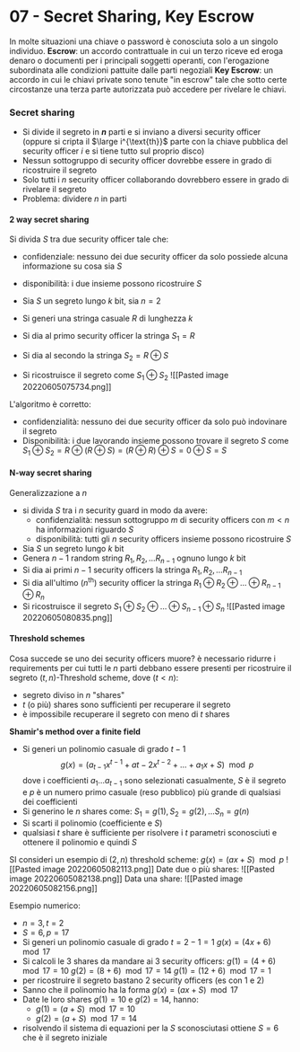 # 07 - Secret Sharing, Key Escrow
In molte situazioni una chiave o password è conosciuta solo a un singolo individuo. 
**Escrow**: un accordo contrattuale in cui un terzo riceve ed eroga denaro o documenti per i principali soggetti operanti, con l'erogazione subordinata alle condizioni pattuite dalle parti negoziali
**Key Escrow**: un accordo in cui le chiavi private sono tenute "in escrow" tale che sotto certe circostanze una terza parte autorizzata può accedere per rivelare le chiavi.

### Secret sharing
- Si divide il segreto in **$n$** parti e si inviano a diversi security officer (oppure si cripta il $\large i^{\text{th}}$ parte con la chiave pubblica del security officer $i$ e si tiene tutto sul proprio disco)
- Nessun sottogruppo di security officer dovrebbe essere in grado di ricostruire il segreto
- Solo tutti i $n$  security officer collaborando dovrebbero essere in grado di rivelare il segreto
- Problema: dividere $n$ in parti

#### 2 way secret sharing
Si divida $S$ tra due security officer tale che:
- confidenziale: nessuno dei due security officer da solo possiede alcuna informazione su cosa sia $S$
- disponibilità: i due insieme possono ricostruire $S$

- Sia $S$ un segreto lungo $k$ bit, sia $n=2$ 
- Si generi una stringa casuale $R$ di lunghezza $k$
- Si dia al primo security officer la stringa $S_1=R$ 
- Si dia al secondo la stringa $S_2 = R \oplus S$
- Si ricostruisce il segreto come $S_1 \oplus S_2$
![[Pasted image 20220605075734.png]]

L'algoritmo è corretto:
- confidenzialità: nessuno dei due security officer da solo può indovinare il segreto
- Disponibilità: i due lavorando insieme possono trovare il segreto $S$ come $S_1 \oplus S_2 = R \oplus (R\oplus S) = (R\oplus R) \oplus S = 0 \oplus S = S$

#### N-way secret sharing
Generalizzazione a $n$
- si divida $S$ tra i $n$ security guard in modo da avere:
	- confidenzialità: nessun sottogruppo $m$ di security officers con $m \lt n$ ha informazioni riguardo $S$
	- disponibilità: tutti gli $n$ security officers insieme possono ricostruire $S$
- Sia $S$ un segreto lungo $k$ bit
- Genera $n-1$ random string $R_1, R_2, \ldots R_{n-1}$ ognuno lungo $k$  bit 
- Si dia ai primi $n-1$ security officers la stringa $R_1, R_2, \ldots R_{n-1}$ 
- Si dia all'ultimo $(n^{\text{th}})$ security officer la stringa $R_1  \oplus  R_2  \oplus \ldots  \oplus  R_{n-1} \oplus R_n$ 
- Si ricostruisce il segreto $S_1  \oplus  S_2  \oplus \ldots  \oplus  S_{n-1} \oplus S_n$
![[Pasted image 20220605080835.png]]

#### Threshold schemes
Cosa succede se uno dei security officers muore?
è necessario ridurre i requirements per cui tutti le $n$ parti debbano essere presenti per ricostruire il segreto
$(t,n)$-Threshold scheme, dove  ($t \lt n$):
- segreto diviso in $n$ "shares"
- $t$ (o più) shares sono sufficienti per recuperare il segreto
- è impossibile recuperare il segreto con meno di $t$ shares

**Shamir's method over a finite field**
- Si generi un polinomio casuale di grado $t-1$
$$g(x) = (a_{t-1} x^{t-1} + a{t-2}x^{t-2} + \ldots + a_{1}x + S) \mod p$$
dove i coefficienti $a_1 \ldots a_{t-1}$ sono selezionati casualmente, $S$ è il segreto e $p$ è un numero primo casuale (reso pubblico) più grande di qualsiasi dei coefficienti
- Si generino le $n$ shares come: $S_1 = g(1), S_2 = g(2), \ldots S_n = g(n)$
- Si scarti il polinomio (coefficiente e $S$)
- qualsiasi $t$ share è sufficiente per risolvere i $t$ parametri sconosciuti e ottenere il polinomio e quindi $S$

SI consideri un esempio di $(2,n)$ threshold scheme:
$g(x) = (ax+S )\mod p$
![[Pasted image 20220605082113.png]]
Date due o più shares:
![[Pasted image 20220605082138.png]]
Data una share:
![[Pasted image 20220605082156.png]]

Esempio numerico:
- $n= 3, t=2$
- $S=6, p = 17$
- Si generi un polinomio casuale di grado $t = 2-1 = 1$
  $g(x) = (4x+6) \mod 17$
- Si calcoli le 3 shares da mandare ai 3 security officers:
  $g(1) = (4+6) \mod 17 = 10$
  $g(2) = (8+6) \mod 17 = 14$
  $g(1) = (12+6) \mod 17 = 1$
- per ricostruire il segreto bastano 2 security officers  (es con 1 e 2)
- Sanno che il polinomio ha la forma $g(x) = (ax+S) \mod 17$
- Date le loro shares $g(1) = 10$ e $g(2)=14$, hanno:
	- $g(1) = (a+S) \mod 17 = 10$
	- $g(2) = (a+S) \mod 17=14$ 
- risolvendo il sistema di equazioni per la $S$ sconosciutasi ottiene $S=6$ che è il segreto iniziale